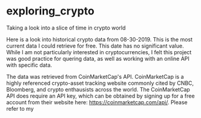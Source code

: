 # exploring_crypto
Taking a look into a slice of time in crypto world 

Here is a look into historical crypto data from 08-30-2019. This is the most current data I could retrieve for free. This date has no significant value. While I am not particularly interested in cryptocurrencies, I felt this project was good practice for quering data, as well as working with an online API with specific data. 

The data was retrieved from CoinMarketCap's API. CoinMarketCap is a highly referenced crypto-asset tracking website commonly cited by CNBC, Bloomberg, and crypto enthausists across the world. The CoinMarketCap API does require an API key, which can be obtained by signing up for a free account from their website here: https://coinmarketcap.com/api/. Please refer to my  
